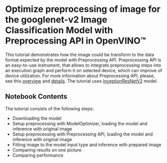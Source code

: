 # Optimize preprocessing of image for the googlenet-v2 Image Classification Model with Preprocessing API in OpenVINO™

This tutorial demonstrates how the image could be transform to the data format expected by the model with Preprocessing API. Preprocessing API is an easy-to-use instrument, that allows to integrate preprocessing steps into an execution graph and perform it on selected device, which can improve of device utilization. For more information about Preprocessing API, please, see this [overview](https://docs.openvino.ai/latest/openvino_docs_OV_UG_Preprocessing_Overview.html#) and [details](https://docs.openvino.ai/latest/openvino_docs_OV_UG_Preprocessing_Details.html). The tutorial uses [InceptionResNetV2](https://www.tensorflow.org/api_docs/python/tf/keras/applications/inception_resnet_v2) model.


## Notebook Contents

The tutorial consists of the following steps:

* Downloading the model
* Setup preprocessing with ModelOptimizer, loading the model and inference with original image
* Setup preprocessing with Preprocessing API, loading the model and inference with original image
* Fitting image to the model input type and inference with prepared image
* Comparing results on one picture
* Comparing performance
